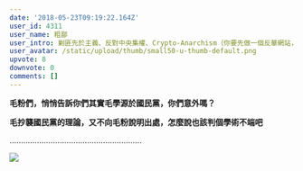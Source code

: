 ```yaml
---
date: '2018-05-23T09:19:22.164Z'
user_id: 4311
user_name: 粗鄙
user_intro: 剿匪先於主義、反對中央集權、Crypto-Anarchism（你要先做一個反華網站，然後再把它賣給共產黨）
user_avatar: /static/upload/thumb/small50-u-thumb-default.png
upvote: 8
downvote: 0
comments: []
---
```


**毛粉們，悄悄告訴你們其實毛學源於國民黨，你們意外嗎？**

**毛抄襲國民黨的理論，又不向毛粉說明出處，怎麼說也該判個學術不端吧**

..........................................................  

![](https://web.archive.org:443/web/20180529145720im_/https://pincimg.com/posts/86152/7c26e199b90254c69bf38b29eef83755.jpg)
